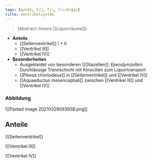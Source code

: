 ```yaml
---
tags: [m/m15, f/🧠, f/💀, f/💀/Organ]
title: Ventrikelsystem
---
```

> (Abstract::Innere [[Liquorräume]])
- **Anteile**
	- [[Seitenventrikel]] I + II
	- [[Ventrikel III]]
	- [[Ventrikel IV]]
- **Besonderheiten**
	- Ausgekleidet von besonderen [[Gliazellen]]: *Ependymzellen*: Durchlässige Trennschicht mit Kinocilien zum Liquortransport
	- [[Plexus chorioideus]] in [[Seitenventrikel]] und [[Ventrikel IV]]
	- [[Aquaeductus mesencephali]] zwischen [[Ventrikel III]] und [[Ventrikel IV]]

### Abbildung
![[Pasted image 20210329093938.png]]

## Anteile
![[Seitenventrikel]]

![[Ventrikel III]]

![[Ventrikel IV]]
